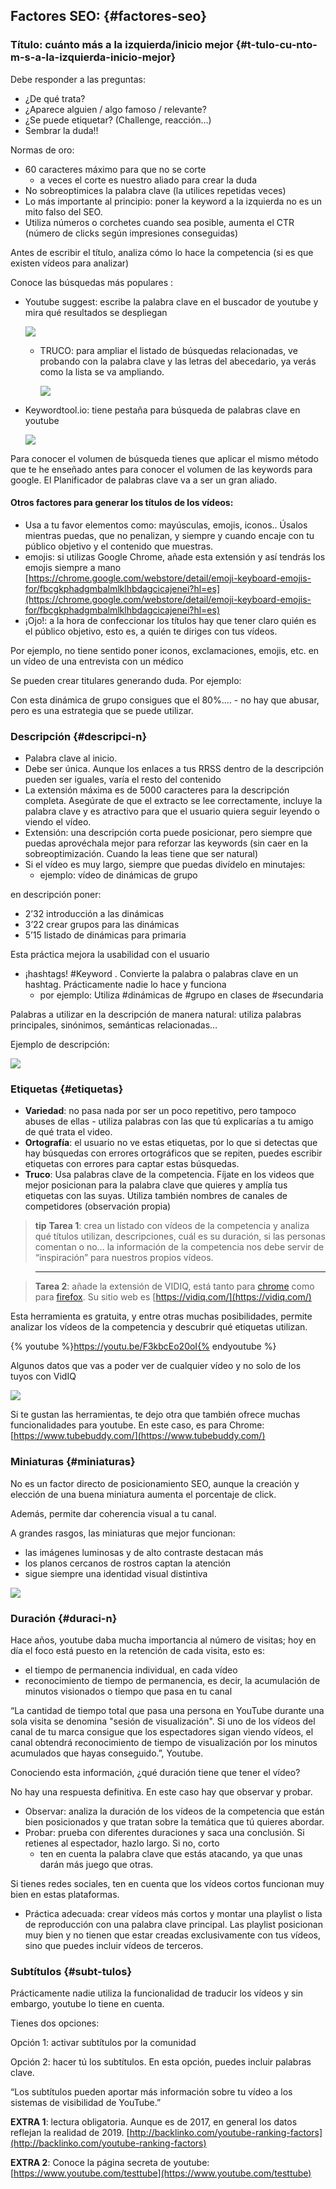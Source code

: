 ## Factores SEO: {#factores-seo}

### Título: cuánto más a la izquierda/inicio mejor {#t-tulo-cu-nto-m-s-a-la-izquierda-inicio-mejor}

Debe responder a las preguntas:

* ¿De qué trata?
* ¿Aparece alguien / algo famoso / relevante?
* ¿Se puede etiquetar? (Challenge, reacción…)
* Sembrar la duda!!

Normas de oro:

* 60 caracteres máximo para que no se corte
  * a veces el corte es nuestro aliado para crear la duda
* No sobreoptimices la palabra clave (la utilices repetidas veces)
* Lo más importante al principio: poner la keyword a la izquierda no es un mito falso del SEO.
* Utiliza números o corchetes cuando sea posible, aumenta el CTR (número de clicks según impresiones conseguidas)

Antes de escribir el título, analiza cómo lo hace la competencia (si es que existen vídeos para analizar)

Conoce las búsquedas más populares :

* Youtube suggest:  escribe la palabra clave en el buscador de youtube y mira qué resultados se despliegan
  
  ![](/img/image8.png)

  * TRUCO:  para ampliar el listado de búsquedas relacionadas, ve probando con la palabra clave y las letras del abecedario, ya verás como la lista se va ampliando.

    ![](/img/image9.png)

* Keywordtool.io: tiene pestaña para búsqueda de palabras clave en youtube

  ![](/img/image10.png)

Para conocer el volumen de búsqueda tienes que aplicar el mismo método que te he enseñado antes para conocer el volumen de las keywords para google. El Planificador de palabras clave va a ser un gran aliado.

#### Otros factores para generar los títulos de los vídeos:

* Usa a tu favor elementos como: mayúsculas, emojis, iconos.. Úsalos mientras puedas, que no penalizan, y siempre y cuando encaje con tu público objetivo y el contenido que muestras.
* emojis: si utilizas Google Chrome, añade esta extensión y así tendrás los emojis siempre a mano  [https://chrome.google.com/webstore/detail/emoji-keyboard-emojis-for/fbcgkphadgmbalmlklhbdagcicajenei?hl=es](https://chrome.google.com/webstore/detail/emoji-keyboard-emojis-for/fbcgkphadgmbalmlklhbdagcicajenei?hl=es)
* ¡Ojo!: a la hora de confeccionar los títulos hay que tener claro quién es el público objetivo, esto es, a quién te diriges con tus vídeos.

Por ejemplo, no tiene sentido poner iconos, exclamaciones, emojis, etc. en un vídeo de una entrevista con un médico

Se pueden crear titulares generando duda. Por ejemplo:

Con esta dinámica de grupo consigues que el 80%.… - no hay que abusar, pero es una estrategia que se puede utilizar.

### Descripción {#descripci-n}

* Palabra clave al inicio.
* Debe ser única. Aunque los enlaces a tus RRSS dentro de la descripción pueden ser iguales, varía el resto del contenido
* La extensión máxima es de 5000 caracteres para la descripción completa. Asegúrate de que el extracto se lee correctamente, incluye la palabra clave y es atractivo para que el usuario quiera seguir leyendo o viendo el vídeo.  
* Extensión: una descripción corta puede posicionar, pero siempre que puedas aprovéchala mejor para reforzar las keywords (sin caer en la sobreoptimización. Cuando la leas tiene que ser natural)
* Si el vídeo es muy largo, siempre que puedas divídelo en minutajes:
  * ejemplo: vídeo de dinámicas de grupo

en descripción poner:
* 2’32  introducción a las dinámicas
* 3’22 crear grupos para las dinámicas
* 5’15 listado de dinámicas para primaria

Esta práctica mejora la usabilidad con el usuario
* ¡hashtags! #Keyword . Convierte la palabra o palabras clave en un hashtag. Prácticamente nadie lo hace y funciona
    * por ejemplo:  Utiliza  #dinámicas de #grupo en clases de  #secundaria

Palabras a utilizar en la descripción de manera natural:  utiliza palabras principales, sinónimos, semánticas relacionadas…

Ejemplo de descripción:

![](/img/image21.png)

### Etiquetas {#etiquetas}

* **Variedad**: no pasa nada por ser un poco repetitivo, pero tampoco abuses de ellas - utiliza palabras con las que tú explicarías a tu amigo de qué trata el video.
* **Ortografía**: el usuario no ve estas etiquetas, por lo que si detectas que hay búsquedas con errores ortográficos que se repiten, puedes escribir etiquetas con errores para captar estas búsquedas.
* **Truco**: Usa palabras clave de la competencia. Fíjate en los videos que mejor posicionan para la palabra clave que quieres y amplía tus etiquetas con las suyas. Utiliza también nombres de canales de competidores (observación propia)


>**tip**
>**Tarea 1**:  crea un listado con vídeos de la competencia y analiza qué títulos utilizan, descripciones, cuál es su duración, si las personas comentan o no… la información de la competencia nos debe servir de “inspiración” para nuestros propios vídeos.

>---

>**Tarea 2**: añade la extensión de VIDIQ, está tanto para [chrome](https://chrome.google.com/webstore/detail/vidiq-vision-for-youtube/pachckjkecffpdphbpmfolblodfkgbhl?hl=es) como para [firefox](https://addons.mozilla.org/es/firefox/addon/tags-for-youtubetm/). Su sitio web es [https://vidiq.com/](https://vidiq.com/)

Esta herramienta es gratuita, y entre otras muchas posibilidades, permite analizar los vídeos de la competencia y descubrir qué etiquetas utilizan.

{% youtube %}https://youtu.be/F3kbcEo20oI{% endyoutube %}

Algunos datos que vas a poder ver de cualquier vídeo y no solo de los tuyos con VidIQ

![](/img/image22.png)

Si te gustan las herramientas, te dejo otra que también ofrece muchas funcionalidades para youtube. En este caso, es para Chrome:  [https://www.tubebuddy.com/](https://www.tubebuddy.com/)

### Miniaturas {#miniaturas}

No es un factor directo de posicionamiento SEO, aunque la creación y elección de una buena miniatura aumenta el porcentaje de click.

Además, permite dar coherencia visual a tu canal.

A grandes rasgos, las miniaturas que mejor funcionan:

* las imágenes luminosas y de alto contraste destacan más
* los planos cercanos de rostros captan la atención
* sigue siempre una identidad visual distintiva

![](/img/image23.png)

### Duración {#duraci-n}

Hace años, youtube daba mucha importancia al número de visitas; hoy en día el foco está puesto en la retención de cada visita, esto es:

* el tiempo de permanencia individual, en cada vídeo
* reconocimiento de tiempo de permanencia, es decir, la acumulación de minutos visionados o tiempo que pasa en tu canal

“La cantidad de tiempo total que pasa una persona en YouTube durante una sola visita se denomina &quot;sesión de visualización&quot;. Si uno de los vídeos del canal de tu marca consigue que los espectadores sigan viendo vídeos, el canal obtendrá reconocimiento de tiempo de visualización por los minutos acumulados que hayas conseguido.”, Youtube.

Conociendo esta información, ¿qué duración tiene que tener el vídeo?

No hay una respuesta definitiva.  En este caso hay que observar y probar.

* Observar: analiza la duración de los vídeos de la competencia que están bien posicionados y que tratan sobre la temática que tú quieres abordar.
* Probar: prueba con diferentes duraciones y saca una conclusión. Si retienes al espectador, hazlo largo. Si no, corto
  * ten en cuenta la palabra clave que estás atacando, ya que unas darán más juego que otras.

Si tienes redes sociales, ten en cuenta que los vídeos cortos funcionan muy bien en estas plataformas.

* Práctica adecuada: crear vídeos más cortos y montar una playlist o lista de reproducción con una palabra clave principal. Las playlist posicionan muy bien y no tienen que estar creadas exclusivamente con tus vídeos, sino que puedes incluir vídeos de terceros.

### Subtítulos {#subt-tulos}

Prácticamente nadie utiliza la funcionalidad de traducir los vídeos y sin embargo, youtube lo tiene en cuenta.

Tienes dos opciones:

Opción 1: activar subtítulos por la comunidad

Opción 2: hacer tú los subtítulos. En esta opción, puedes incluir palabras clave.

“Los subtítulos pueden aportar más información sobre tu vídeo a los sistemas de visibilidad de YouTube.”

**EXTRA 1**:  lectura obligatoria. Aunque es de 2017, en general los datos reflejan la realidad de 2019\.    [http://backlinko.com/youtube-ranking-factors](http://backlinko.com/youtube-ranking-factors)

**EXTRA 2**: Conoce la página secreta de youtube: [https://www.youtube.com/testtube](https://www.youtube.com/testtube)
